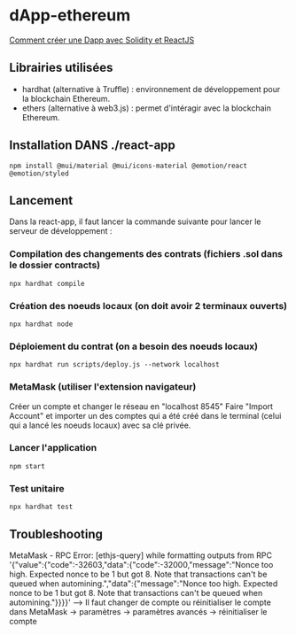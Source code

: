 # dApp-ethereum

[Comment créer une Dapp avec Solidity et ReactJS](https://www.youtube.com/watch?v=poyVa6yd4X8)

## Librairies utilisées

- hardhat (alternative à Truffle) : environnement de développement pour la blockchain Ethereum.
- ethers (alternative à web3.js) : permet d'intéragir avec la blockchain Ethereum.

## Installation DANS ./react-app

`npm install @mui/material @mui/icons-material @emotion/react @emotion/styled`

## Lancement

Dans la react-app, il faut lancer la commande suivante pour lancer le serveur de développement :

### Compilation des changements des contrats (fichiers .sol dans le dossier contracts)

`npx hardhat compile`

### Création des noeuds locaux (on doit avoir 2 terminaux ouverts)

`npx hardhat node`

### Déploiement du contrat (on a besoin des noeuds locaux)

`npx hardhat run scripts/deploy.js --network localhost`

### MetaMask (utiliser l'extension navigateur)

Créer un compte et changer le réseau en "localhost 8545"
Faire "Import Account" et importer un des comptes qui a été créé dans le terminal (celui qui a lancé les noeuds locaux) avec sa clé privée.

### Lancer l'application

`npm start`

### Test unitaire

`npx hardhat test`

## Troubleshooting

MetaMask - RPC Error: [ethjs-query] while formatting outputs from RPC '{"value":{"code":-32603,"data":{"code":-32000,"message":"Nonce too high. Expected nonce to be 1 but got 8. Note that transactions can't be queued when automining.","data":{"message":"Nonce too high. Expected nonce to be 1 but got 8. Note that transactions can't be queued when automining."}}}}'
--> Il faut changer de compte ou réinitialiser le compte dans MetaMask -> paramètres -> paramètres avancés -> réinitialiser le compte

